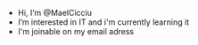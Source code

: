 - Hi, I’m @MaelCicciu
- I’m interested in IT and i'm currently learning it
- I'm joinable on my email adress  

<!---
MaelCicciu/MaelCicciu is a ✨ special ✨ repository because its `README.md` (this file) appears on your GitHub profile.
You can click the Preview link to take a look at your changes.
--->
